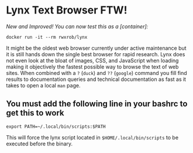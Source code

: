 # Lynx Text Browser FTW!

*New and Improved! You can now test this as a [container]:*

```
docker run -it --rm rwxrob/lynx
```

It might be the oldest web browser currently under active maintenance but it is still hands down the single best browser for rapid research. Lynx does not even look at the bloat of images, CSS, and JavaScript when loading making it objectively the fastest possible way to browse the text of web sites. When combined with a `?` (`duck`) and `??` (`google`) command you fill find results to documentation queries and technical documentation as fast as it takes to open a local `man` page.

## You must add the following line in your bashrc to get this to work

```
export PATH=~/.local/bin/scripts:$PATH

```
This will force the lynx script located in `$HOME/.local/bin/scripts` to be executed before the binary. 



